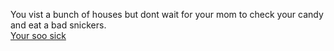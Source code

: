 You vist a bunch of houses but dont wait for your mom to check your candy and eat a bad snickers.  
[Your soo sick](you-lose.md)
